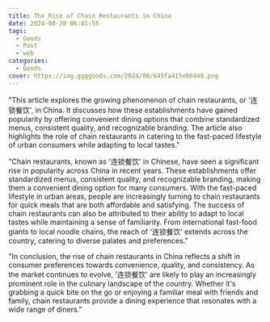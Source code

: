 ```yaml
---
title: The Rise of Chain Restaurants in China
date: 2024-08-28 06:41:55
tags:
  - Goods
  - Post
  - web
categories:
  - Goods
cover: https://img.ggggoods.com/2024/08/645fa415e86948.png
---
```


"This article explores the growing phenomenon of chain restaurants, or '连锁餐饮', in China. It discusses how these establishments have gained popularity by offering convenient dining options that combine standardized menus, consistent quality, and recognizable branding. The article also highlights the role of chain restaurants in catering to the fast-paced lifestyle of urban consumers while adapting to local tastes."

"Chain restaurants, known as '连锁餐饮' in Chinese, have seen a significant rise in popularity across China in recent years. These establishments offer standardized menus, consistent quality, and recognizable branding, making them a convenient dining option for many consumers. With the fast-paced lifestyle in urban areas, people are increasingly turning to chain restaurants for quick meals that are both affordable and satisfying. The success of chain restaurants can also be attributed to their ability to adapt to local tastes while maintaining a sense of familiarity. From international fast-food giants to local noodle chains, the reach of '连锁餐饮' extends across the country, catering to diverse palates and preferences."

"In conclusion, the rise of chain restaurants in China reflects a shift in consumer preferences towards convenience, quality, and consistency. As the market continues to evolve, '连锁餐饮' are likely to play an increasingly prominent role in the culinary landscape of the country. Whether it's grabbing a quick bite on the go or enjoying a familiar meal with friends and family, chain restaurants provide a dining experience that resonates with a wide range of diners."
